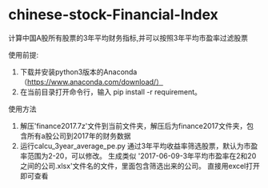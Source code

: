 # chinese-stock-Financial-Index
计算中国A股所有股票的3年平均财务指标,并可以按照3年平均市盈率过滤股票

使用前提:
1. 下载并安装python3版本的Anaconda（https://www.anaconda.com/download/）
2. 在当前目录打开命令行，输入 pip install -r requirement。


使用方法
1. 解压'finance2017.7z'文件到当前文件夹，解压后为finance2017文件夹，包含所有a股公司到2017年的财务数据
2. 运行calcu_3year_average_pe.py 通过3年平均收益率筛选股票，默认为市盈率范围为2-20，可以修改。
生成类似 '2017-06-09-3年平均市盈率在2和20之间的公司.xlsx'文件名的文件，里面包含筛选出来的公司。
直接用excel打开即可查看